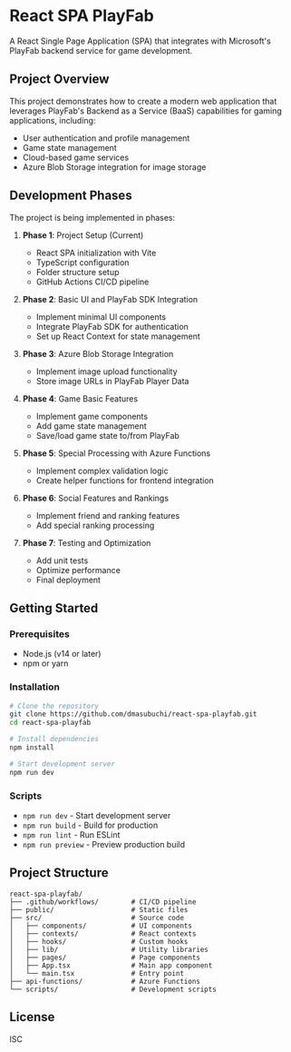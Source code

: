 # React SPA PlayFab

A React Single Page Application (SPA) that integrates with Microsoft's PlayFab backend service for game development.

## Project Overview

This project demonstrates how to create a modern web application that leverages PlayFab's Backend as a Service (BaaS) capabilities for gaming applications, including:

- User authentication and profile management
- Game state management
- Cloud-based game services
- Azure Blob Storage integration for image storage

## Development Phases

The project is being implemented in phases:

1. **Phase 1**: Project Setup (Current)
   - React SPA initialization with Vite
   - TypeScript configuration
   - Folder structure setup
   - GitHub Actions CI/CD pipeline

2. **Phase 2**: Basic UI and PlayFab SDK Integration
   - Implement minimal UI components
   - Integrate PlayFab SDK for authentication
   - Set up React Context for state management

3. **Phase 3**: Azure Blob Storage Integration
   - Implement image upload functionality
   - Store image URLs in PlayFab Player Data

4. **Phase 4**: Game Basic Features
   - Implement game components
   - Add game state management
   - Save/load game state to/from PlayFab

5. **Phase 5**: Special Processing with Azure Functions
   - Implement complex validation logic
   - Create helper functions for frontend integration

6. **Phase 6**: Social Features and Rankings
   - Implement friend and ranking features
   - Add special ranking processing

7. **Phase 7**: Testing and Optimization
   - Add unit tests
   - Optimize performance
   - Final deployment

## Getting Started

### Prerequisites

- Node.js (v14 or later)
- npm or yarn

### Installation

```bash
# Clone the repository
git clone https://github.com/dmasubuchi/react-spa-playfab.git
cd react-spa-playfab

# Install dependencies
npm install

# Start development server
npm run dev
```

### Scripts

- `npm run dev` - Start development server
- `npm run build` - Build for production
- `npm run lint` - Run ESLint
- `npm run preview` - Preview production build

## Project Structure

```
react-spa-playfab/
├── .github/workflows/        # CI/CD pipeline
├── public/                   # Static files
├── src/                      # Source code
│   ├── components/           # UI components
│   ├── contexts/             # React contexts
│   ├── hooks/                # Custom hooks
│   ├── lib/                  # Utility libraries
│   ├── pages/                # Page components
│   ├── App.tsx               # Main app component
│   └── main.tsx              # Entry point
├── api-functions/            # Azure Functions
└── scripts/                  # Development scripts
```

## License

ISC
